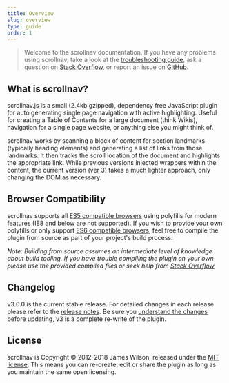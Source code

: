 ```yaml
---
title: Overview
slug: overview
type: guide
order: 1
---
```


> Welcome to the scrollnav documentation. If you have any problems using
scrollnav, take a look at the [troubleshooting guide](tktktk), ask a question
on [Stack Overflow](tktktk), or report an issue on [GitHub](tktktk).

## What is scrollnav?

scrollnav.js is a small (2.4kb gzipped), dependency free JavaScript plugin for
auto generating single page navigation with active highlighting. Useful for
creating a Table of Contents for a large document (think Wikis), navigation for
a single page website, or anything else you might think of.

scrollnav works by scanning a block of content for section landmarks (typically
heading elements) and generating a list of links from those landmarks. It then
tracks the scroll location of the document and highlights the appropriate link.
While previous versions injected wrappers within the content, the current
version (ver 3) takes a much lighter approach, only changing the DOM as
necessary.

## Browser Compatibility

scrollnav supports all [ES5 compatible browsers](https://caniuse.com/#feat=es5)
using polyfills for modern features (IE8 and below are not supported). If you
wish to provide your own polyfills or only support
[ES6 compatible browsers](https://caniuse.com/#feat=arrow-functions), feel free
to compile the plugin from source as part of your project's build process.

_Note: Building from source assumes an intermediate level of knowledge about
build tooling. If you have trouble compiling the plugin on your own please use
the provided compiled files or seek help from [Stack Overflow](tktktk)_

## Changelog

v3.0.0 is the current stable release. For detailed changes in each release
please refer to the [release notes](tktktk). Be sure you
[understand the changes](tktktk) before updating, v3 is a complete re-write of
the plugin.

## License

scrollnav is Copyright &copy; 2012-2018 James Wilson, released under the
[MIT license](tktktk). This means you can re-create, edit or share the plugin
as long as you maintain the same open licensing.
